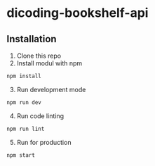# dicoding-bookshelf-api

## Installation
1. Clone this repo
2. Install modul with npm
```bash
npm install
```
3. Run development mode
```bash
npm run dev
```
4. Run code linting
```bash
npm run lint
```
5. Run for production
```bash
npm start
```
